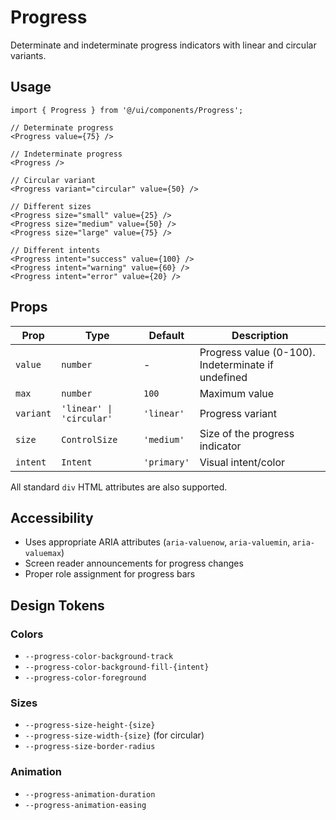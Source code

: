# Progress

Determinate and indeterminate progress indicators with linear and circular variants.

## Usage

```tsx
import { Progress } from '@/ui/components/Progress';

// Determinate progress
<Progress value={75} />

// Indeterminate progress
<Progress />

// Circular variant
<Progress variant="circular" value={50} />

// Different sizes
<Progress size="small" value={25} />
<Progress size="medium" value={50} />
<Progress size="large" value={75} />

// Different intents
<Progress intent="success" value={100} />
<Progress intent="warning" value={60} />
<Progress intent="error" value={20} />
```

## Props

| Prop      | Type                     | Default     | Description                                        |
| --------- | ------------------------ | ----------- | -------------------------------------------------- |
| `value`   | `number`                 | -           | Progress value (0-100). Indeterminate if undefined |
| `max`     | `number`                 | `100`       | Maximum value                                      |
| `variant` | `'linear' \| 'circular'` | `'linear'`  | Progress variant                                   |
| `size`    | `ControlSize`            | `'medium'`  | Size of the progress indicator                     |
| `intent`  | `Intent`                 | `'primary'` | Visual intent/color                                |

All standard `div` HTML attributes are also supported.

## Accessibility

- Uses appropriate ARIA attributes (`aria-valuenow`, `aria-valuemin`, `aria-valuemax`)
- Screen reader announcements for progress changes
- Proper role assignment for progress bars

## Design Tokens

### Colors

- `--progress-color-background-track`
- `--progress-color-background-fill-{intent}`
- `--progress-color-foreground`

### Sizes

- `--progress-size-height-{size}`
- `--progress-size-width-{size}` (for circular)
- `--progress-size-border-radius`

### Animation

- `--progress-animation-duration`
- `--progress-animation-easing`

